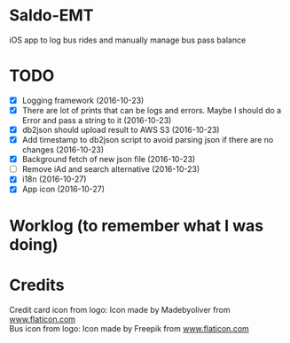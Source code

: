 # Saldo-EMT
iOS app to log bus rides and manually manage bus pass balance

# TODO
- [x] Logging framework (2016-10-23)
- [x] There are lot of prints that can be logs and errors. Maybe I should do a Error and pass a string to it (2016-10-23)
- [x] db2json should upload result to AWS S3 (2016-10-23)
- [x] Add timestamp to db2json script to avoid parsing json if there are no changes (2016-10-23)
- [x] Background fetch of new json file (2016-10-23)
- [ ] Remove iAd and search alternative (2016-10-23)
- [x] i18n (2016-10-27)
- [x] App icon (2016-10-27)

# Worklog (to remember what I was doing)

# Credits

Credit card icon from logo: Icon made by Madebyoliver from www.flaticon.com  
Bus icon from logo: Icon made by Freepik from www.flaticon.com
